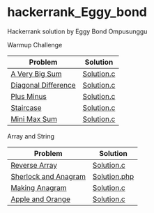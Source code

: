 # hackerrank_Eggy_bond
Hackerrank solution by Eggy Bond Ompusunggu 

Warmup Challenge

| Problem  | Solution |
| ------------- | ------------- |
| [A Very Big Sum](https://www.hackerrank.com/challenges/a-very-big-sum/problem) | [Solution.c](https://github.com/EggyBond/hackerrank_Eggy_bond/blob/master/Hackerrank%20Project/A_Very_Big_Sum.c)  |
| [Diagonal Difference](https://www.hackerrank.com/challenges/diagonal-difference/problem)  | [Solution.c](https://github.com/EggyBond/hackerrank_Eggy_bond/blob/master/Hackerrank%20Project/Diagonal_Difference.c)  |
| [Plus Minus](https://www.hackerrank.com/challenges/plus-minus/problem)  | [Solution.c](https://github.com/EggyBond/hackerrank_Eggy_bond/blob/master/Hackerrank%20Project/Plus_Minus.c)  |
| [Staircase](https://www.hackerrank.com/challenges/staircase/problem)  | [Solution.c](https://github.com/EggyBond/hackerrank_Eggy_bond/blob/master/Hackerrank%20Project/Staircase.c)  |
| [Mini Max Sum](https://www.hackerrank.com/challenges/mini-max-sum/problem)  | [Solution.c](https://github.com/EggyBond/hackerrank_Eggy_bond/blob/master/Hackerrank%20Project/Mini_max_sum.c)  |

Array and String

| Problem  | Solution |
| ------------- | ------------- |
| [Reverse Array](https://www.hackerrank.com/challenges/reverse-array-c/problem ) | [Solution.c](https://github.com/EggyBond/hackerrank_Eggy_bond/blob/master/Hackerrank%20Project/Array_Reversal.c)  |
| [Sherlock and Anagram](https://www.hackerrank.com/challenges/sherlock-and-anagrams/problem)  | [Solution.php](https://github.com/EggyBond/hackerrank_Eggy_bond/blob/master/Hackerrank%20Project/Sherlock_and_Anagram.php)  |
| [Making Anagram](https://www.hackerrank.com/challenges/ctci-making-anagrams/problem)  | [Solution.c](https://github.com/EggyBond/hackerrank_Eggy_bond/blob/master/Hackerrank%20Project/Make_Anagram.c)  |
| [Apple and Orange](https://www.hackerrank.com/challenges/apple-and-orange/problem)  | [Solution.c](https://github.com/EggyBond/hackerrank_Eggy_bond/blob/master/Hackerrank%20Project/Apple_and_Orange.c)  |

